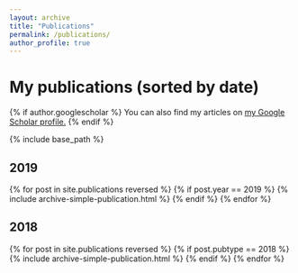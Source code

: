 ```yaml
---
layout: archive
title: "Publications"
permalink: /publications/
author_profile: true
---
```


<h1>My publications (sorted by date)</h1>


{% if author.googlescholar %}
  You can also find my articles on <u><a href="{{author.googlescholar}}">my Google Scholar profile</a>.</u>
{% endif %}

{% include base_path %}

<h2>2019</h2>
{% for post in site.publications reversed %}
  {% if post.year == 2019 %}
      {% include archive-simple-publication.html %}
  {% endif %}
{% endfor %}

<h2>2018</h2>
{% for post in site.publications reversed %}
  {% if post.pubtype == 2018 %}
      {% include archive-simple-publication.html %}
  {% endif %}
{% endfor %}

